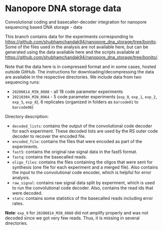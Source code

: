# Nanopore DNA storage data
Convolutional coding and basecaller-decoder integration for nanopore sequencing based DNA storage - data

This branch contains data for the experiments corresponding to https://github.com/shubhamchandak94/nanopore_dna_storage/tree/bonito. Some of the files used in the analysis are not available here, but can be generated using the data available here and the scripts available at https://github.com/shubhamchandak94/nanopore_dna_storage/tree/bonito/.

Note that the data here is in compressed format and in some cases, hosted outside GitHub. The instructions for downloading/decompressing the data are available in the respective directories. We include data from two sequencing runs:
- `20200814_MIN_0880` - all 18 code parameter experiments
- `20210304_MIN_0964` - 5 code parameter experiments (`exp_0`, `exp_1`, `exp_2`, `exp_5`, `exp_8`), 6 replicates (organized in folders as `barcode01` to `barcode06`)

Directory description:
- `decoded_lists`: contains the output of the convolutional code decoder for each experiment. These decoded lists are used by the RS outer code decoder to recover the encoded file.
- `encoded_file`: contains the files that were encoded as part of the experiments.
- `fast5`: contains the original raw signal data in the fast5 format.
- `fastq`: contains the basecalled reads.
- `oligo_files`: contains the files containing the oligos that were sent for synthesis (one file for each experiment and a merged file). Also contains the input to the convolutional code encoder, which is helpful for error analysis.
- `raw_signal`: contains raw signal data split by experiment, which is used to run the convolutional code decoder. Also, contains the read ids that were decoded.
- `stats`: contains some statistics of the basecalled reads including error rates.

**Note**: `exp_9` for `20200814_MIN_0880` did not amplify properly and was not decoded since we got very few reads. Thus, it is missing in several directories.
